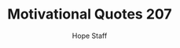 ---
image: /assets/img/mq/mq_207_voskamp.png
title: Motivational Quotes 207
categories:
  - Motivational Quotes
author: Hope Staff
notes: Motivational Quotes 207
embed: >-
  EMBED_GOES_HERE
transcript: >-
  SOME LINES OF TEXT START HERE
---